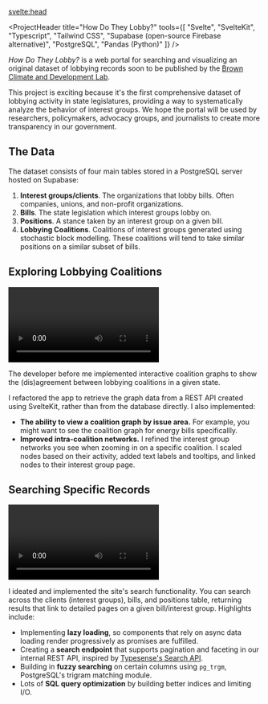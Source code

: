 <script>
    import graphVideo from  '$lib/assets/how-do-they-lobby/graph.mp4'
    import searchVideo from  '$lib/assets/how-do-they-lobby/search.mp4'
    import Video from '../components/Video.svelte';
    import ProjectHeader from '../components/ProjectHeader.svelte';
</script>

<svelte:head>

<title>How Do They Lobby?</title>
<meta name="description" content="Visualizing and searching a novel dataset of lobbying coalitions, interest groups, and bills in state legislatures." />
</svelte:head>

<ProjectHeader
title="How Do They Lobby?"
tools={[
"Svelte",
"SvelteKit",
"Typescript",
"Tailwind CSS",
"Supabase (open-source Firebase alternative)",
"PostgreSQL",
"Pandas (Python)"
]}
/>

_How Do They Lobby?_ is a web portal for searching and visualizing an original dataset of
lobbying records soon to be published by the [Brown Climate and Development
Lab](https://www.climatedevlab.brown.edu/).

This project is exciting because it's the first comprehensive dataset of lobbying activity in state legislatures, providing a way to systematically analyze the behavior of interest groups. We hope the portal will be used by
researchers, policymakers, advocacy groups, and journalists to create more transparency in our government.

## The Data

The dataset consists of four main tables stored in a PostgreSQL server hosted on Supabase:

1. **Interest groups/clients**. The organizations that lobby bills.
   Often companies, unions, and non-profit organizations.
2. **Bills**. The state legislation which interest groups lobby on.
3. **Positions**. A stance taken by an interest group on a given bill.
4. **Lobbying Coalitions**. Coalitions of interest groups generated using stochastic
   block modelling. These coalitions will tend to take similar
   positions on a similar subset of bills.

## Exploring Lobbying Coalitions

<Video 
    alt="A graph showing a network of interest groups coalitions connected by red and green edge. Hovering over a coalition or edge shows a tooltip
    providing additional information. Then, the user clicks to zoom in on the 
    coalition labeled 'Public Sector Unions', which shows a dynamic network of 
    nodes representing individual interest groups. The user interacts with the graph, then clicks on a interest group, which redirect them to the interest group's page."
    src={graphVideo} 
    caption="A prototype of the graph page, showing the state-wide coalition graph
    for Wisconsin."
/>

The developer before me implemented interactive coalition graphs to show the
(dis)agreement between lobbying coalitions in a given state.

I refactored the app to retrieve the graph data from a REST API created
using SvelteKit, rather than from the database directly. I also implemented:

- **The ability to view a coalition graph by issue area.**
  For example, you might want to see the coalition graph for energy bills specificallly.
- **Improved intra-coalition networks.** I refined the interest group networks
  you see when zooming in on a specific coalition. I scaled nodes based on their activity, added text labels and tooltips, and linked nodes to their interest group page.

## Searching Specific Records

<Video 
    alt="A search is performed for 'environmental league' on the client name column of the clients page, which brings up a table of search results, which are then filtered by state. The user clicks on a link in the client 
    ID column of the search results, which brings them to the interest group page for the 'Massachusetts League of Environmental Voters Inc.'. At the bottom of the page, there is a table showing the positions taken by the interest group. The user clicks on a link in the Bill ID column for one of the positions, bringing them to the corresponding bill page."
    src={searchVideo} 
    caption="The interactions between the search page, interest group page, and
    bill page on a site prototype."
/>

I ideated and implemented the site's search functionality. You can search across
the clients (interest groups), bills, and positions table, returning results that
link to detailed pages on a given bill/interest group. Highlights include:

- Implementing **lazy loading**, so components that rely on async data loading render
  progressively as promises are fulfilled.
- Creating a **search endpoint** that supports pagination and faceting in our
  internal REST API, inspired by
  [Typesense's Search API](https://typesense.org/docs/0.24.1/api/search.html).
- Building in **fuzzy searching** on certain columns using `pg_trgm`, PostgreSQL's
  trigram matching module.
- Lots of **SQL query optimization** by building better indices and limiting I/O.
